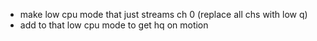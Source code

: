 - make low cpu mode that just streams ch 0 (replace all chs with low q)
- add to that low cpu mode to get hq on motion
